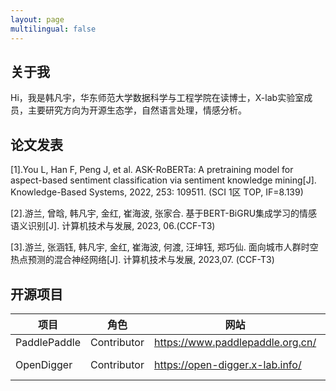 ```yaml
---
layout: page
multilingual: false
---
```


## 关于我
Hi，我是韩凡宇，华东师范大学数据科学与工程学院在读博士，X-lab实验室成员，主要研究方向为开源生态学，自然语言处理，情感分析。


## 论文发表
[1].You L, Han F, Peng J, et al. ASK-RoBERTa: A pretraining model for aspect-based sentiment classification via sentiment knowledge mining[J]. Knowledge-Based Systems, 2022, 253: 109511. (SCI 1区 TOP, IF=8.139)

[2].游兰, 曾晗, 韩凡宇, 金红, 崔海波, 张家合. 基于BERT-BiGRU集成学习的情感语义识别[J]. 计算机技术与发展, 2023, 06.(CCF-T3)

[3].游兰, 张涵钰, 韩凡宇, 金红, 崔海波, 何渡, 汪坤钰, 郑巧仙. 面向城市人群时空热点预测的混合神经网络[J]. 计算机技术与发展, 2023,07. (CCF-T3)



## 开源项目
|项目         |角色        |  网站   | GitHub     |
| ----------- |----------- |----------- |----------- |
| PaddlePaddle | Contributor    | https://www.paddlepaddle.org.cn/  | https://github.com/PaddlePaddle/Paddle |
| OpenDigger       | Contributor| https://open-digger.x-lab.info/   | https://github.com/X-lab2017/open-digger|

